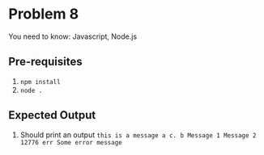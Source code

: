 # Problem 8
You need to know: Javascript, Node.js

## Pre-requisites
1. `npm install`
1. `node .`

## Expected Output
1. Should print an output `this is a message a c. b Message 1 Message 2 12776 err Some error message`

